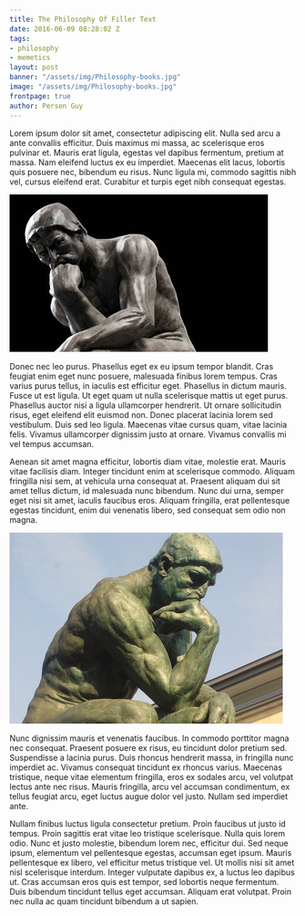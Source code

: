 ```yaml
---
title: The Philosophy Of Filler Text
date: 2016-06-09 08:28:02 Z
tags:
- philosophy
- memetics
layout: post
banner: "/assets/img/Philosophy-books.jpg"
image: "/assets/img/Philosophy-books.jpg"
frontpage: true
author: Person Guy
---
```


Lorem ipsum dolor sit amet, consectetur adipiscing elit. Nulla sed arcu a ante convallis efficitur. Duis maximus mi massa, ac scelerisque eros pulvinar et. Mauris erat ligula, egestas vel dapibus fermentum, pretium at massa. Nam eleifend luctus ex eu imperdiet. Maecenas elit lacus, lobortis quis posuere nec, bibendum eu risus. Nunc ligula mi, commodo sagittis nibh vel, cursus eleifend erat. Curabitur et turpis eget nibh consequat egestas.

![alt text][thinking guy]

Donec nec leo purus. Phasellus eget ex eu ipsum tempor blandit. Cras feugiat enim eget nunc posuere, malesuada finibus lorem tempus. Cras varius purus tellus, in iaculis est efficitur eget. Phasellus in dictum mauris. Fusce ut est ligula. Ut eget quam ut nulla scelerisque mattis ut eget purus. Phasellus auctor nisi a ligula ullamcorper hendrerit. Ut ornare sollicitudin risus, eget eleifend elit euismod non. Donec placerat lacinia lorem sed vestibulum. Duis sed leo ligula. Maecenas vitae cursus quam, vitae lacinia felis. Vivamus ullamcorper dignissim justo at ornare. Vivamus convallis mi vel tempus accumsan.

Aenean sit amet magna efficitur, lobortis diam vitae, molestie erat. Mauris vitae facilisis diam. Integer tincidunt enim at scelerisque commodo. Aliquam fringilla nisi sem, at vehicula urna consequat at. Praesent aliquam dui sit amet tellus dictum, id malesuada nunc bibendum. Nunc dui urna, semper eget nisi sit amet, iaculis faucibus eros. Aliquam fringilla, erat pellentesque egestas tincidunt, enim dui venenatis libero, sed consequat sem odio non magna.

![alt text][thinking guy2]

Nunc dignissim mauris et venenatis faucibus. In commodo porttitor magna nec consequat. Praesent posuere ex risus, eu tincidunt dolor pretium sed. Suspendisse a lacinia purus. Duis rhoncus hendrerit massa, in fringilla nunc imperdiet ac. Vivamus consequat tincidunt ex rhoncus varius. Maecenas tristique, neque vitae elementum fringilla, eros ex sodales arcu, vel volutpat lectus ante nec risus. Mauris fringilla, arcu vel accumsan condimentum, ex tellus feugiat arcu, eget luctus augue dolor vel justo. Nullam sed imperdiet ante.

Nullam finibus luctus ligula consectetur pretium. Proin faucibus ut justo id tempus. Proin sagittis erat vitae leo tristique scelerisque. Nulla quis lorem odio. Nunc et justo molestie, bibendum lorem nec, efficitur dui. Sed neque ipsum, elementum vel pellentesque egestas, accumsan eget ipsum. Mauris pellentesque ex libero, vel efficitur metus tristique vel. Ut mollis nisi sit amet nisl scelerisque interdum. Integer vulputate dapibus ex, a luctus leo dapibus ut. Cras accumsan eros quis est tempor, sed lobortis neque fermentum. Duis bibendum tincidunt tellus eget accumsan. Aliquam erat volutpat. Proin nec nulla ac quam tincidunt bibendum a ut sapien.

[thinking guy]: /assets/img/thinking.jpg "Thinking guy"
[thinking guy2]: /assets/img/thinking2.jpg "Another thinking guy"
